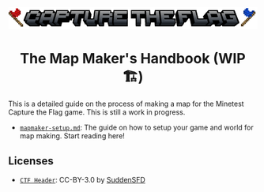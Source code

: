 <p align="center">
    <img src="images/header.png"/>
</p>

<h1 align="center">The Map Maker's Handbook (WIP 🏗️)</h1>

This is a detailed guide on the process of making a map for the Minetest Capture the Flag game. This is still a work in progress.

* [`mapmaker-setup.md`](https://github.com/CTF-handbooks/map-maker-handbook/blob/main/mapmaker-setup.md#the-map-makers-handbook-wip): The guide on how to setup your game and world for map making. Start reading here!

## Licenses
- [`CTF Header`](https://github.com/CTF-Handbooks/map-maker-handbook/blob/main/images/header.png): CC-BY-3.0 by [SuddenSFD](https://github.com/SuddenSFD)